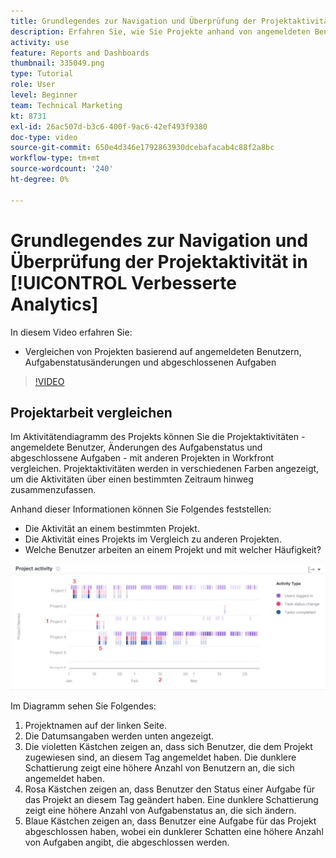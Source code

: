 ```yaml
---
title: Grundlegendes zur Navigation und Überprüfung der Projektaktivität in [!UICONTROL Verbesserte Analytics]
description: Erfahren Sie, wie Sie Projekte anhand von angemeldeten Benutzern, Aufgabenstatusänderungen und in Workfront abgeschlossenen Aufgaben vergleichen können.
activity: use
feature: Reports and Dashboards
thumbnail: 335049.png
type: Tutorial
role: User
level: Beginner
team: Technical Marketing
kt: 8731
exl-id: 26ac507d-b3c6-400f-9ac6-42ef493f9380
doc-type: video
source-git-commit: 650e4d346e1792863930dcebafacab4c88f2a8bc
workflow-type: tm+mt
source-wordcount: '240'
ht-degree: 0%

---
```


# Grundlegendes zur Navigation und Überprüfung der Projektaktivität in [!UICONTROL Verbesserte Analytics]

In diesem Video erfahren Sie:

* Vergleichen von Projekten basierend auf angemeldeten Benutzern, Aufgabenstatusänderungen und abgeschlossenen Aufgaben

>[!VIDEO](https://video.tv.adobe.com/v/335049/?quality=12&learn=on)

## Projektarbeit vergleichen

Im Aktivitätendiagramm des Projekts können Sie die Projektaktivitäten - angemeldete Benutzer, Änderungen des Aufgabenstatus und abgeschlossene Aufgaben - mit anderen Projekten in Workfront vergleichen. Projektaktivitäten werden in verschiedenen Farben angezeigt, um die Aktivitäten über einen bestimmten Zeitraum hinweg zusammenzufassen.

Anhand dieser Informationen können Sie Folgendes feststellen:

* Die Aktivität an einem bestimmten Projekt.
* Die Aktivität eines Projekts im Vergleich zu anderen Projekten.
* Welche Benutzer arbeiten an einem Projekt und mit welcher Häufigkeit?

![Ein Bild, das die Projektaktivität mit Zahlen zu Bereichen anzeigt, die in den folgenden Aufzählungszeichen beschrieben werden](assets/section-2-5.png)

Im Diagramm sehen Sie Folgendes:

1. Projektnamen auf der linken Seite.
1. Die Datumsangaben werden unten angezeigt.
1. Die violetten Kästchen zeigen an, dass sich Benutzer, die dem Projekt zugewiesen sind, an diesem Tag angemeldet haben. Die dunklere Schattierung zeigt eine höhere Anzahl von Benutzern an, die sich angemeldet haben.
1. Rosa Kästchen zeigen an, dass Benutzer den Status einer Aufgabe für das Projekt an diesem Tag geändert haben. Eine dunklere Schattierung zeigt eine höhere Anzahl von Aufgabenstatus an, die sich ändern.
1. Blaue Kästchen zeigen an, dass Benutzer eine Aufgabe für das Projekt abgeschlossen haben, wobei ein dunklerer Schatten eine höhere Anzahl von Aufgaben angibt, die abgeschlossen werden.
